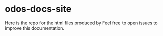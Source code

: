 # odos-docs-site
Here is the repo for the html files produced by 
Feel free to open issues to improve this documentation.
